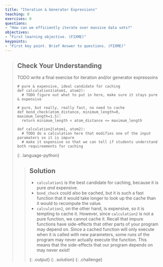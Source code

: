 ```yaml
---
title: "Iteration & Generator Expressions"
teaching: 0
exercises: 0
questions:
- "How can we efficiently iterate over massive data sets?"
objectives:
- "First learning objective. (FIXME)"
keypoints:
- "First key point. Brief Answer to questions. (FIXME)"
---
```


> ## Check Your Understanding
>
> TODO write a final exercise for iteration and/or generator expressoins
>
> ~~~
> # pure & expensive, ideal candidate for caching
> def calculation1(atom1, atom2):
>   # TODO figure out what to put in here, make sure it stays pure & expensive
>
> # pure, but really, really fast, no need to cache
> def bond_check(atom_distance, minimum_length=0, maximum_length=1.5):
>   return minimum_length < atom_distance <= maximum_length
>
> def calculation2(atom1, atom2):
>   # TODO do a calculation here that modifies one of the input paramaters so it is impure
>   # make it expensive so that we can tell if students understand both requireements for caching
>
> ~~~
> {: .language-python}
>
> > ## Solution
> >
> > *   `calculation1` is the best candidate for caching, because it is pure _and_ expensive.
> > *   `bond_check` could also be cached,
> > but it is such a fast function that it would take longer to look up the cache than it would to recompute the value.
> > *   `calculation2`, on the other hand, is expensive, so it is tempting to cache it. However, since `calculation2` is not
> > a pure function, we cannot cache it. Recall that impure functions have side-effects that other parts
> > of your program may depend on. Since a cached function will only execute when it is called with new parameters, some
> > runs of the program may never actually execute the function. This means that the side-effects that our program depends on
> > may never exist!
> >
> > {: .output}
> {: .solution}
{: .challenge}
